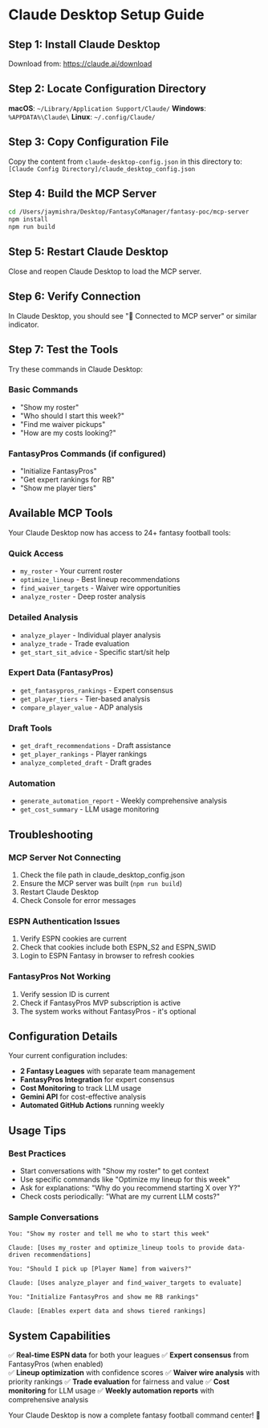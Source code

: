 # Claude Desktop Setup Guide

## Step 1: Install Claude Desktop
Download from: https://claude.ai/download

## Step 2: Locate Configuration Directory

**macOS**: `~/Library/Application Support/Claude/`
**Windows**: `%APPDATA%\Claude\`
**Linux**: `~/.config/Claude/`

## Step 3: Copy Configuration File

Copy the content from `claude-desktop-config.json` in this directory to:
`[Claude Config Directory]/claude_desktop_config.json`

## Step 4: Build the MCP Server

```bash
cd /Users/jaymishra/Desktop/FantasyCoManager/fantasy-poc/mcp-server
npm install
npm run build
```

## Step 5: Restart Claude Desktop

Close and reopen Claude Desktop to load the MCP server.

## Step 6: Verify Connection

In Claude Desktop, you should see "🔌 Connected to MCP server" or similar indicator.

## Step 7: Test the Tools

Try these commands in Claude Desktop:

### Basic Commands
- "Show my roster"
- "Who should I start this week?"
- "Find me waiver pickups"
- "How are my costs looking?"

### FantasyPros Commands (if configured)
- "Initialize FantasyPros"
- "Get expert rankings for RB"
- "Show me player tiers"

## Available MCP Tools

Your Claude Desktop now has access to 24+ fantasy football tools:

### Quick Access
- `my_roster` - Your current roster
- `optimize_lineup` - Best lineup recommendations
- `find_waiver_targets` - Waiver wire opportunities
- `analyze_roster` - Deep roster analysis

### Detailed Analysis  
- `analyze_player` - Individual player analysis
- `analyze_trade` - Trade evaluation
- `get_start_sit_advice` - Specific start/sit help

### Expert Data (FantasyPros)
- `get_fantasypros_rankings` - Expert consensus
- `get_player_tiers` - Tier-based analysis
- `compare_player_value` - ADP analysis

### Draft Tools
- `get_draft_recommendations` - Draft assistance
- `get_player_rankings` - Player rankings
- `analyze_completed_draft` - Draft grades

### Automation
- `generate_automation_report` - Weekly comprehensive analysis
- `get_cost_summary` - LLM usage monitoring

## Troubleshooting

### MCP Server Not Connecting
1. Check the file path in claude_desktop_config.json
2. Ensure the MCP server was built (`npm run build`)
3. Restart Claude Desktop
4. Check Console for error messages

### ESPN Authentication Issues  
1. Verify ESPN cookies are current
2. Check that cookies include both ESPN_S2 and ESPN_SWID
3. Login to ESPN Fantasy in browser to refresh cookies

### FantasyPros Not Working
1. Verify session ID is current
2. Check if FantasyPros MVP subscription is active
3. The system works without FantasyPros - it's optional

## Configuration Details

Your current configuration includes:
- **2 Fantasy Leagues** with separate team management
- **FantasyPros Integration** for expert consensus
- **Cost Monitoring** to track LLM usage
- **Gemini API** for cost-effective analysis
- **Automated GitHub Actions** running weekly

## Usage Tips

### Best Practices
- Start conversations with "Show my roster" to get context
- Use specific commands like "Optimize my lineup for this week"
- Ask for explanations: "Why do you recommend starting X over Y?"
- Check costs periodically: "What are my current LLM costs?"

### Sample Conversations
```
You: "Show my roster and tell me who to start this week"

Claude: [Uses my_roster and optimize_lineup tools to provide data-driven recommendations]

You: "Should I pick up [Player Name] from waivers?"

Claude: [Uses analyze_player and find_waiver_targets to evaluate]

You: "Initialize FantasyPros and show me RB rankings"

Claude: [Enables expert data and shows tiered rankings]
```

## System Capabilities

✅ **Real-time ESPN data** for both your leagues
✅ **Expert consensus** from FantasyPros (when enabled)  
✅ **Lineup optimization** with confidence scores
✅ **Waiver wire analysis** with priority rankings
✅ **Trade evaluation** for fairness and value
✅ **Cost monitoring** for LLM usage
✅ **Weekly automation reports** with comprehensive analysis

Your Claude Desktop is now a complete fantasy football command center! 🏈